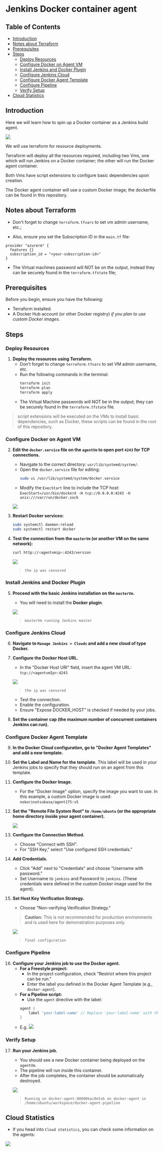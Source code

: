 # Jenkins Docker container agent

## Table of Contents
- [Introduction](#introduction)
- [Notes about Terraform](#notes-about-terraform)
- [Prerequisites](#prerequisites)
- [Steps](#steps)
  - [Deploy Resources](#deploy-resources)
  - [Configure Docker on Agent VM](#configure-docker-on-agent-vm)
  - [Install Jenkins and Docker Plugin](#install-jenkins-and-docker-plugin)
  - [Configure Jenkins Cloud](#configure-jenkins-cloud)
  - [Configure Docker Agent Template](#configure-docker-agent-template)
  - [Configure Pipeline](#configure-pipeline)
  - [Verify Setup](#verify-setup)
- [Cloud Statistics](#cloud-statistics)

## Introduction

Here we will learn how to spin up a Docker container as a Jenkins build agent.

![](images/Architecture.png)

We will use terraform for resource deployments.

Terraform will deploy all the resources required, including two Vms, one which will run Jenkins on a Docker container; the other will run the Docker agent container.

Both Vms have script extensions to configure basic dependencies upon creation.

The Docker agent container will use a custom Docker image; the dockerfile can be found in this repository.

## Notes about Terraform

- Don't forget to change `terraform.tfvars` to set vm admin username, etc.;

- Also, ensure you set the Subscription ID in the `main.tf` file:

```hcl
provider "azurerm" {
  features {}
  subscription_id = "<your-subscription-id>"
}
```

- The Virtual machines password will NOT be on the output, instead they can be securely found in the `terraform.tfstate` file;

## Prerequisites

Before you begin, ensure you have the following:

* Terraform installed.
* A Docker Hub account (or other Docker registry) 
_if you plan to use custom Docker images._

## Steps

### Deploy Resources

1.  **Deploy the resources using Terraform.**
    *   Don't forget to change `terraform.tfvars` to set VM admin username, etc.
    *   Run the following commands in the terminal:
        ```bash
        terraform init
        terraform plan
        terraform apply
        ```
    *   The Virtual Machine passwords will NOT be in the output; they can be securely found in the `terraform.tfstate` file.

> script extensions will be executed on the VMs to install basic dependencies, such as Docker, these scripts can be found in the root of this repository.
### Configure Docker on Agent VM

2.  **Edit the `docker.service` file on the `agentVm` to open port `4243` for TCP connections.**
    *   Navigate to the correct directory: `usr/lib/systemd/system/`.
    *   Open the `docker.service` file for editing:
        ```bash
        sudo vi /usr/lib/systemd/system/docker.service
        ```
    *   Modify the `ExecStart` line to include the TCP host:
        `ExecStart=/usr/bin/dockerd -H tcp://0.0.0.0:4243 -H unix:///var/run/docker.sock`

    ![](images/dockerserviceModification.png)

3.  **Restart Docker services:**
    ```bash
    sudo systemctl daemon-reload
    sudo systemctl restart docker
    ```

4.  **Test the connection from the `masterVm` (or another VM on the same network):**
    ```bash
    curl http://<agentvmip>:4243/version
    ```
    ![](images/curlTest.png)
    > `the ip was censored`

### Install Jenkins and Docker Plugin

5.  **Proceed with the basic Jenkins installation on the `masterVm`.**
    *   You will need to install the **Docker plugin**.

    ![](images/JenkinsInititalSetup.png)
    > `masterVm running Jenkins master`

### Configure Jenkins Cloud

6.  **Navigate to `Manage Jenkins > Clouds` and add a new cloud of type Docker.**

7.  **Configure the Docker Host URL.**
    *   In the "Docker Host URI" field, insert the agent VM URL:
        `tcp://<agentvmIp>:4243`

    ![](images/NewCloudConfiguration.png)
    > `the ip was censored`
    *   Test the connection.
    *   Enable the configuration.
    *   Ensure "Expose DOCKER_HOST" is checked if needed by your jobs.

8.  **Set the container cap (the maximum number of concurrent containers Jenkins can run).**

### Configure Docker Agent Template

9.  **In the Docker Cloud configuration, go to "Docker Agent Templates" and add a new template.**

10. **Set the Label and Name for the template.** This label will be used in your Jenkins jobs to specify that they should run on an agent from this template.

11. **Configure the Docker Image.**
    *   For the "Docker Image" option, specify the image you want to use. In this example, a custom Docker image is used:
        `nokorinotsubasa/agent175:v5`

12. **Set the "Remote File System Root" to `/home/ubuntu` (or the appropriate home directory inside your agent container).**

    ![](images/DockerAgentTemplateConfiguration.png)

13. **Configure the Connection Method.**
    *   Choose "Connect with SSH".
    *   For "SSH Key," select "Use configured SSH credentials."

14. **Add Credentials.**
    *   Click "Add" next to "Credentials" and choose "Username with password."
    *   Set Username to `jenkins` and Password to `jenkins`. (These credentials were defined in the custom Docker image used for the agent).

15. **Set Host Key Verification Strategy.**
    *   Choose "Non-verifying Verification Strategy."
    > **Caution:** This is not recommended for production environments and is used here for demonstration purposes only.

    ![](images/DockerAgentTemplateSSHConfiguration.png)
    > `final configuration`

### Configure Pipeline

16. **Configure your Jenkins job to use the Docker agent.**
    *   **For a Freestyle project:**
        *   In the project configuration, check "Restrict where this project can be run."
        *   Enter the label you defined in the Docker Agent Template (e.g., `docker-agent`).
    *   **For a Pipeline script:**
        *   Use the `agent` directive with the label:
          ```groovy
          agent {
              label 'your-label-name' // Replace 'your-label-name' with the actual label
          }
          ```
    *   E.g.
        ![](images/pipelineScript.png)

### Verify Setup

17. **Run your Jenkins job.**
    *   You should see a new Docker container being deployed on the `agentVm`.
    *   The pipeline will run inside this container.
    *   After the job completes, the container should be automatically destroyed.

    ![](images/docker-agent-pipeline.png)
    > `Running on docker-agent-00000kac0e5xb on docker-agent in /home/ubuntu/workspace/docker-agent-pipeline`

## Cloud Statistics

- If you head into `Cloud statistics`, you can check some information on the agents:

![](images/Jenkins%20Cloud%20Statistics.png)

